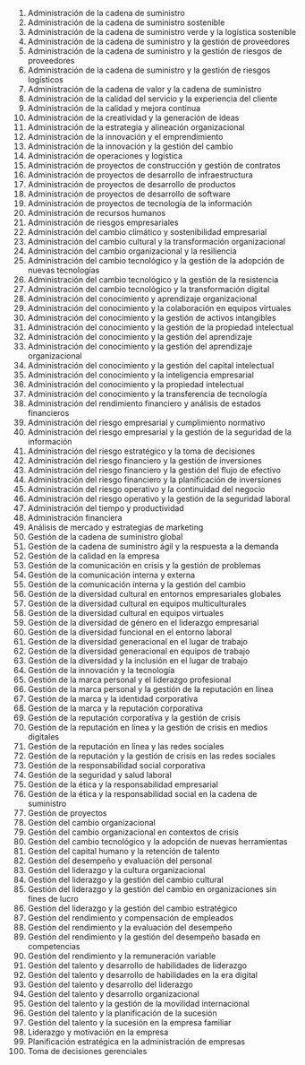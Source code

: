01. Administración de la cadena de suministro
02. Administración de la cadena de suministro sostenible
03. Administración de la cadena de suministro verde y la logística sostenible
04. Administración de la cadena de suministro y la gestión de proveedores
05. Administración de la cadena de suministro y la gestión de riesgos de proveedores
06. Administración de la cadena de suministro y la gestión de riesgos logísticos
07. Administración de la cadena de valor y la cadena de suministro
08. Administración de la calidad del servicio y la experiencia del cliente
09. Administración de la calidad y mejora continua
10. Administración de la creatividad y la generación de ideas
11. Administración de la estrategia y alineación organizacional
12. Administración de la innovación y el emprendimiento
13. Administración de la innovación y la gestión del cambio
14. Administración de operaciones y logística
15. Administración de proyectos de construcción y gestión de contratos
16. Administración de proyectos de desarrollo de infraestructura
17. Administración de proyectos de desarrollo de productos
18. Administración de proyectos de desarrollo de software
19. Administración de proyectos de tecnología de la información
20. Administración de recursos humanos
21. Administración de riesgos empresariales
22. Administración del cambio climático y sostenibilidad empresarial
23. Administración del cambio cultural y la transformación organizacional
24. Administración del cambio organizacional y la resiliencia
25. Administración del cambio tecnológico y la gestión de la adopción de nuevas tecnologías
26. Administración del cambio tecnológico y la gestión de la resistencia
27. Administración del cambio tecnológico y la transformación digital
28. Administración del conocimiento y aprendizaje organizacional
29. Administración del conocimiento y la colaboración en equipos virtuales
30. Administración del conocimiento y la gestión de activos intangibles
31. Administración del conocimiento y la gestión de la propiedad intelectual
32. Administración del conocimiento y la gestión del aprendizaje
33. Administración del conocimiento y la gestión del aprendizaje organizacional
34. Administración del conocimiento y la gestión del capital intelectual
35. Administración del conocimiento y la inteligencia empresarial
36. Administración del conocimiento y la propiedad intelectual
37. Administración del conocimiento y la transferencia de tecnología
38. Administración del rendimiento financiero y análisis de estados financieros
39. Administración del riesgo empresarial y cumplimiento normativo
40. Administración del riesgo empresarial y la gestión de la seguridad de la información
41. Administración del riesgo estratégico y la toma de decisiones
42. Administración del riesgo financiero y la gestión de inversiones
43. Administración del riesgo financiero y la gestión del flujo de efectivo
44. Administración del riesgo financiero y la planificación de inversiones
45. Administración del riesgo operativo y la continuidad del negocio
46. Administración del riesgo operativo y la gestión de la seguridad laboral
47. Administración del tiempo y productividad
48. Administración financiera
49. Análisis de mercado y estrategias de marketing
50. Gestión de la cadena de suministro global
51. Gestión de la cadena de suministro ágil y la respuesta a la demanda
52. Gestión de la calidad en la empresa
53. Gestión de la comunicación en crisis y la gestión de problemas
54. Gestión de la comunicación interna y externa
55. Gestión de la comunicación interna y la gestión del cambio
56. Gestión de la diversidad cultural en entornos empresariales globales
57. Gestión de la diversidad cultural en equipos multiculturales
58. Gestión de la diversidad cultural en equipos virtuales
59. Gestión de la diversidad de género en el liderazgo empresarial
60. Gestión de la diversidad funcional en el entorno laboral
61. Gestión de la diversidad generacional en el lugar de trabajo
62. Gestión de la diversidad generacional en equipos de trabajo
63. Gestión de la diversidad y la inclusión en el lugar de trabajo
64. Gestión de la innovación y la tecnología
65. Gestión de la marca personal y el liderazgo profesional
66. Gestión de la marca personal y la gestión de la reputación en línea
67. Gestión de la marca y la identidad corporativa
68. Gestión de la marca y la reputación corporativa
69. Gestión de la reputación corporativa y la gestión de crisis
70. Gestión de la reputación en línea y la gestión de crisis en medios digitales
71. Gestión de la reputación en línea y las redes sociales
72. Gestión de la reputación y la gestión de crisis en las redes sociales
73. Gestión de la responsabilidad social corporativa
74. Gestión de la seguridad y salud laboral
75. Gestión de la ética y la responsabilidad empresarial
76. Gestión de la ética y la responsabilidad social en la cadena de suministro
77. Gestión de proyectos
78. Gestión del cambio organizacional
79. Gestión del cambio organizacional en contextos de crisis
80. Gestión del cambio tecnológico y la adopción de nuevas herramientas
81. Gestión del capital humano y la retención de talento
82. Gestión del desempeño y evaluación del personal
83. Gestión del liderazgo y la cultura organizacional
84. Gestión del liderazgo y la gestión del cambio cultural
85. Gestión del liderazgo y la gestión del cambio en organizaciones sin fines de lucro
86. Gestión del liderazgo y la gestión del cambio estratégico
87. Gestión del rendimiento y compensación de empleados
88. Gestión del rendimiento y la evaluación del desempeño
89. Gestión del rendimiento y la gestión del desempeño basada en competencias
90. Gestión del rendimiento y la remuneración variable
91. Gestión del talento y desarrollo de habilidades de liderazgo
92. Gestión del talento y desarrollo de habilidades en la era digital
93. Gestión del talento y desarrollo del liderazgo
94. Gestión del talento y desarrollo organizacional
95. Gestión del talento y la gestión de la movilidad internacional
96. Gestión del talento y la planificación de la sucesión
97. Gestión del talento y la sucesión en la empresa familiar
98. Liderazgo y motivación en la empresa
99. Planificación estratégica en la administración de empresas
100. Toma de decisiones gerenciales
